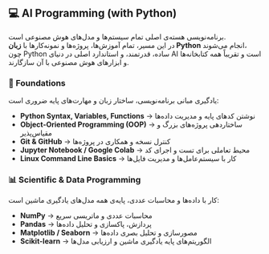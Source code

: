 ## 💻 AI Programming (with Python)

برنامه‌نویسی هسته‌ی اصلی تمام سیستم‌ها و مدل‌های هوش مصنوعی است.  
در این مسیر، تمام آموزش‌ها، پروژه‌ها و نمونه‌کارها با **زبان Python** انجام می‌شوند،  
چون Python ساده، قدرتمند، و استاندارد اصلی در دنیای AI است و تقریباً همه کتابخانه‌ها و ابزارهای هوش مصنوعی با آن سازگارند.

### 🐍 Foundations
یادگیری مبانی برنامه‌نویسی، ساختار زبان و مهارت‌های پایه ضروری است:  
- **Python Syntax, Variables, Functions** → نوشتن کدهای پایه و مدیریت داده‌ها  
- **Object-Oriented Programming (OOP)** → ساختاردهی پروژه‌های بزرگ و مقیاس‌پذیر  
- **Git & GitHub** → کنترل نسخه و همکاری در پروژه‌ها  
- **Jupyter Notebook / Google Colab** → محیط تعاملی برای تست و اجرای کد  
- **Linux Command Line Basics** → کار با سیستم‌عامل‌ها و مدیریت فایل‌ها  

### 📊 Scientific & Data Programming
کار با داده‌ها و محاسبات عددی، پایه‌ی همه مدل‌های یادگیری ماشین است:  
- **NumPy** → محاسبات عددی و ماتریسی سریع  
- **Pandas** → پردازش، پاکسازی و تحلیل داده‌ها  
- **Matplotlib / Seaborn** → مصورسازی و تحلیل بصری داده‌ها  
- **Scikit-learn** → الگوریتم‌های پایه یادگیری ماشین و ارزیابی مدل‌ها  

